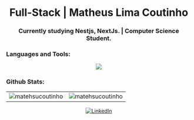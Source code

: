 <h1 align="center">Full-Stack | Matheus Lima Coutinho</h1>
<h3 align="center">Currently studying Nestjs, NextJs. | Computer Science Student.

<h3 align="left">Languages and Tools:</h3>
<p align="left"> 
<p align="center">
  <a href="https://skillicons.dev">
    <img src="https://skillicons.dev/icons?i=nodejs,nestjs,react,nextjs,express,mongodb,npm,tailwind,github,mysql,javascript,typescript,css,html,git&perline=5" />
  </a>
</p>
<h3 align="left">Github Stats:</h3>

<div align="center">

<table>
  <tr>
    <td width="50%">
      <img src="https://github-readme-stats.vercel.app/api/top-langs?username=matehsucoutinho&show_icons=true&theme=radical&cache_seconds=1000&locale=en&layout=compact" alt="matehsucoutinho" />
    </td>
    <td width="50%">
      <img src="https://github-readme-stats.vercel.app/api?username=matehsucoutinho&show_icons=true&theme=radical&cache_seconds=1000&locale=en" alt="matehsucoutinho" />
    </td>
  </tr>
</table>

</div>

<p align="center">
  <a href="https://www.linkedin.com/in/matheus-coutinho-552919356/">
    <img src="https://img.shields.io/badge/LinkedIn-0077B5?style=for-the-badge&logo=linkedin&logoColor=white" alt="LinkedIn"/>
  </a>

